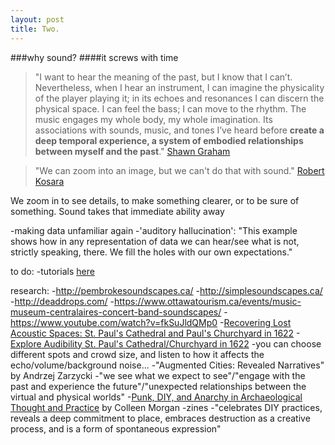 ```yaml
---
layout: post
title: Two.
---
```


###why sound?
####it screws with time

>"I want to hear the meaning of the past, but I know that I can’t. Nevertheless, when I hear an instrument, I can imagine the physicality of the player playing it; in its echoes and resonances I can discern the physical space. I can feel the bass; I can move to the rhythm. The music engages my whole body, my whole imagination. Its associations with sounds, music, and tones I’ve heard before **create a deep temporal experience, a system of embodied relationships between myself and the past**." [Shawn Graham](https://programminghistorian.org/lessons/sonification)

>"We can zoom into an image, but we can't do that with sound." [Robert Kosara](https://eagereyes.org/techniques/sonification-the-power-the-problems)

We zoom in to see details, to make something clearer, or to be sure of something. Sound takes that immediate ability away

-making data unfamiliar again
-'auditory hallucination': "This example shows how in any representation of data we can hear/see what is not, strictly speaking, there. We fill the holes with our own expectations."

to do:
-tutorials [here](https://programminghistorian.org/lessons/sonification)

research:
-http://pembrokesoundscapes.ca/
-http://simplesoundscapes.ca/
-http://deaddrops.com/
-https://www.ottawatourism.ca/events/music-museum-centralaires-concert-band-soundscapes/
-https://www.youtube.com/watch?v=fkSuJldQMp0
-[Recovering Lost Acoustic Spaces: St. Paul's Cathedral and Paul's Churchyard in 1622](https://www.digitalstudies.org/articles/10.16995/dscn.58/)
-[Explore Audibility St. Paul's Cathedral/Churchyard in 1622](https://vpcp.chass.ncsu.edu/experience/)
  -you can choose different spots and crowd size, and listen to how it affects the echo/volume/background noise...
-"Augmented Cities: Revealed Narratives" by Andrzej Zarzycki
  -"we see what we expect to see"/"engage with the past and experience the future"/"unexpected relationships between the virtual and physical worlds"
-[Punk, DIY, and Anarchy in Archaeological Thought and Practice](https://www.researchgate.net/publication/289533835_Punk_DIY_and_Anarchy_in_Archaeological_Thought_and_Practice) by Colleen Morgan
  -zines
  -"celebrates DIY practices, reveals a deep commitment to place, embraces destruction as a creative process, and is a form of spontaneous expression"



